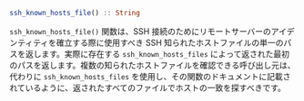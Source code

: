```julia
ssh_known_hosts_file() :: String
```

`ssh_known_hosts_file()` 関数は、SSH 接続のためにリモートサーバーのアイデンティティを確立する際に使用すべき SSH 知られたホストファイルの単一のパスを返します。実際に存在する `ssh_known_hosts_files` によって返された最初のパスを返します。複数の知られたホストファイルを確認できる呼び出し元は、代わりに `ssh_known_hosts_files` を使用し、その関数のドキュメントに記載されているように、返されたすべてのファイルでホストの一致を探すべきです。
